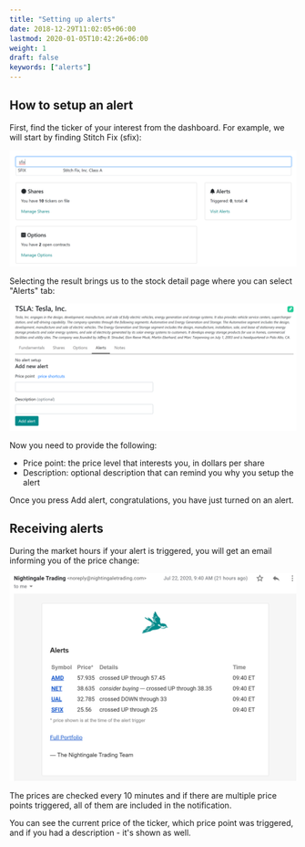 ```yaml
---
title: "Setting up alerts"
date: 2018-12-29T11:02:05+06:00
lastmod: 2020-01-05T10:42:26+06:00
weight: 1
draft: false
keywords: ["alerts"]
---
```


## How to setup an alert

First, find the ticker of your interest from the dashboard. For example, we will start by finding Stitch Fix (sfix):

![find ticker](findticker.png "image")

Selecting the result brings us to the stock detail page where you can select "Alerts" tab:

![alerts tab](alertstab.png "image")

Now you need to provide the following:

* Price point: the price level that interests you, in dollars per share
* Description: optional description that can remind you why you setup the alert

Once you press Add alert, congratulations, you have just turned on an alert.

## Receiving alerts

During the market hours if your alert is triggered, you will get an email informing you of the price change:

![email](email.png "image")

The prices are checked every 10 minutes and if there are multiple price points triggered, all of them are included in the notification.

You can see the current price of the ticker, which price point was triggered, and if you had a description - it's shown as well.
